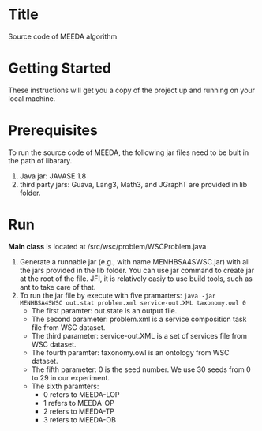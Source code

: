 # Title
Source code of MEEDA algorithm

# Getting Started
These instructions will get you a copy of the project up and running on your local machine.

# Prerequisites

To run the source code of MEEDA, the following jar files need to be bult in the path of libarary.
1. Java jar: JAVASE 1.8
2. third party jars: Guava, Lang3, Math3, and JGraphT are provided in lib folder.

# Run 

**Main class** is located at /src/wsc/problem/WSCProblem.java

1. Generate a runnable jar (e.g., with name MENHBSA4SWSC.jar) with all the jars provided in the lib folder. You can use jar command to create jar at the root of the file. JFI, it is relatively easiy to use build tools, such as ant to take care of that.
2. To run the jar file by execute with five pramarters: `java -jar MENHBSA4SWSC out.stat problem.xml service-out.XML taxonomy.owl 0`
   - The first paramter: out.state is an output file.
   - The second parameter: problem.xml is a service composition task file from WSC dataset.
   - The third parameter: service-out.XML is a set of services file from WSC dataset. 
   - The fourth paramter: taxonomy.owl is an ontology from WSC dataset.
   - The fifth parameter: 0 is the seed number. We use 30 seeds from 0 to 29 in our experiment.
   - The sixth paramters: 
      - 0 refers to MEEDA-LOP 
      - 1 refers to MEEDA-OP 
      - 2 refers to MEEDA-TP 
      - 3 refers to MEEDA-OB
